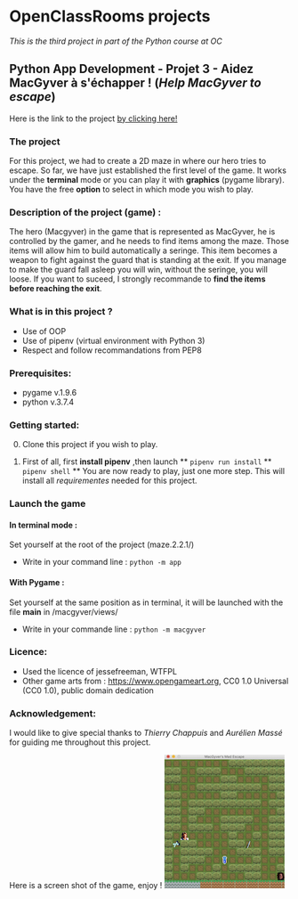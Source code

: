 # OpenClassRooms projects
*This is the third project in part of the Python course at OC*

## Python App Development - Projet 3 - Aidez MacGyver à s'échapper ! (*Help MacGyver to escape*)

Here is the link to the project [by clicking here!](https://github.com/jonathanreveille/maze2.2.1.)

### The project
For this project, we had to create a 2D maze in where our hero tries to escape.
So far, we have just established the first level of the game. It works under 
the **terminal** mode or you can play it with **graphics** (pygame library).
You have the free **option** to select in which mode you wish to play.

### Description of the project (game) :
The hero (Macgyver) in the game that is represented as MacGyver, he is controlled by the gamer,
and he needs to find items among the maze. Those items will allow him to build automatically
a seringe. This item becomes a weapon to fight against the guard that is standing at the exit.
If you manage to make the guard fall asleep you will win, without the seringe, you will
loose. If you want to suceed, I strongly recommande to **find the items before reaching the exit**. 

### What is in this project ?
- Use of OOP
- Use of pipenv (virtual environment with Python 3)
- Respect and follow recommandations from PEP8

### Prerequisites:
- pygame v.1.9.6
- python v.3.7.4

### Getting started:
0. Clone this project if you wish to play.

1. First of all, first **install pipenv** ,then launch
 ** `pipenv run install`
 ** `pipenv shell`
 ** You are now ready to play, just one more step.
This will install all *requirementes* needed for this project.

### Launch the game
#### In terminal mode :
Set yourself at the root of the project (maze.2.2.1/)
*  Write in your command line : 
`python -m app`

#### With Pygame :
Set yourself at the same position as in terminal, it will be launched with the file __main__ in /macgyver/views/
* Write in your commande line : 
`python -m macgyver`

### Licence:
* Used the licence of jessefreeman, WTFPL
* Other game arts from : https://www.opengameart.org, CC0 1.0 Universal (CC0 1.0), public domain dedication

### Acknowledgement:
I would like to give special thanks to *Thierry Chappuis* and *Aurélien Massé* 
for guiding me throughout this project.

Here is a screen shot of the game, enjoy ! 
![Game Screenshot](/macgyver/image/screenshot.png)

